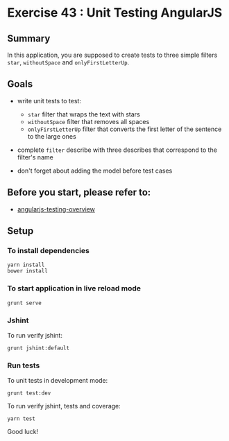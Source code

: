 # Exercise 43 : Unit Testing AngularJS

## Summary
In this application, you are supposed to create tests to three simple filters `star`, `withoutSpace` and `onlyFirstLetterUp`.

## Goals
* write unit tests to test:
    * `star` filter that wraps the text with stars
    * `withoutSpace` filter that removes all spaces
    * `onlyFirstLetterUp` filter that converts the first letter of the sentence to the large ones
    
* complete `filter` describe with three describes that correspond to the filter's name 
* don't forget about adding the model before test cases

## Before you start, please refer to:
* [angularjs-testing-overview](https://egghead.io/lessons/angularjs-testing-overview)

## Setup

### To install dependencies 

    yarn install
    bower install

### To start application in live reload mode

    grunt serve
    
### Jshint
To run verify jshint:
    
    grunt jshint:default

### Run tests

To unit tests in development mode:
    
    grunt test:dev
    
To run verify jshint, tests and coverage:

    yarn test
    
Good luck!
